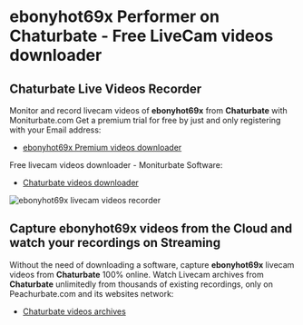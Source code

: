 # ebonyhot69x Performer on Chaturbate - Free LiveCam videos downloader

## Chaturbate Live Videos Recorder

Monitor and record livecam videos of **ebonyhot69x** from **Chaturbate** with Moniturbate.com
Get a premium trial for free by just and only registering with your Email address:
* [ebonyhot69x Premium videos downloader](https://moniturbate.com/request-demo-licence-key.html)

Free livecam videos downloader - Moniturbate Software:
* [Chaturbate videos downloader](https://moniturbate.com/moniturbate-download-software.html)

![ebonyhot69x livecam videos recorder](https://peachurnet.com/templates/moniturbate-software.png)


## Capture ebonyhot69x videos from the Cloud and watch your recordings on Streaming

Without the need of downloading a software, capture **ebonyhot69x** livecam videos from **Chaturbate** 100% online.
Watch Livecam archives from **Chaturbate** unlimitedly from thousands of existing recordings, only on Peachurbate.com and its websites network:
* [Chaturbate videos archives](https://peachurnet.com/)